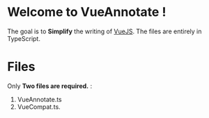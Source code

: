 # Welcome to VueAnnotate !

The goal is to **Simplify** the writing of [VueJS](https://github.com/vuejs/vue). The files are entirely in TypeScript.

# Files

Only **Two files are required.** :
1. VueAnnotate.ts
2. VueCompat.ts.
